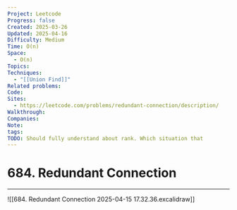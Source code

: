 ```yaml
---
Project: Leetcode
Progress: false
Created: 2025-03-26
Updated: 2025-04-16
Difficulty: Medium
Time: O(n)
Space:
  - O(n)
Topics: 
Techniques:
  - "[[Union Find]]"
Related problems: 
Code: 
Sites:
  - https://leetcode.com/problems/redundant-connection/description/
Walkthrough: 
Companies: 
Note: 
tags: 
TODO: Should fully understand about rank. Which situation that
---
```

# 684. Redundant Connection
---

![[684. Redundant Connection 2025-04-15 17.32.36.excalidraw]]